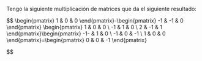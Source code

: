 
Tengo la siguiente multiplicación de matrices que da el siguiente resultado: 

$$
\begin{pmatrix}
1 & 0 & 0
\end{pmatrix}-\begin{pmatrix}
-1 & -1 & 0
\end{pmatrix}
\begin{pmatrix}
1 & 0 & 0 \\
-1 & 1 & 0 \\
2 & -1 & 1
\end{pmatrix}\begin{pmatrix}
-1- & 1 & 0 \\
-1 & 0 & -1 \\
1 & 0 & 0
\end{pmatrix}=\begin{pmatrix}
0 & 0 & -1
\end{pmatrix}

$$


